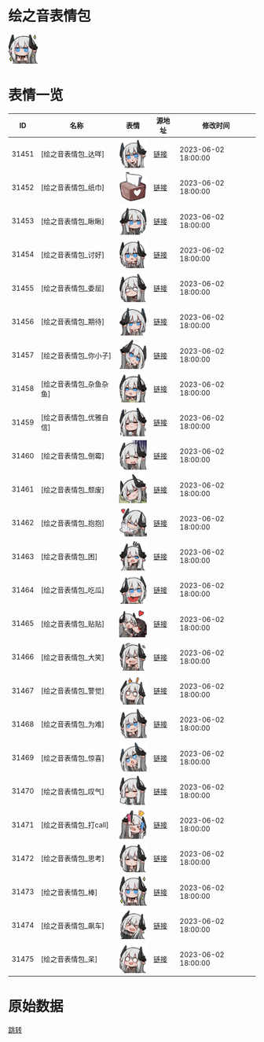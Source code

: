 # 绘之音表情包

<img src="./cover.png" height="60" alt="cover" />

# 表情一览

|ID|名称|表情|源地址|修改时间|
|----|----|----|----|----|
|31451|[绘之音表情包_达咩]|<img src="./pic/031451_%5B绘之音表情包_达咩%5D.png" height="60" alt="达咩"/>|[链接](https://i0.hdslb.com/bfs/garb/008fae3ec4b3ba0c2f5958f42718a39c2ac4b2e4.png)|2023-06-02 18:00:00|
|31452|[绘之音表情包_纸巾]|<img src="./pic/031452_%5B绘之音表情包_纸巾%5D.png" height="60" alt="纸巾"/>|[链接](https://i0.hdslb.com/bfs/garb/95fb0b505078bf5408d237811824754b0632c99f.png)|2023-06-02 18:00:00|
|31453|[绘之音表情包_瞅瞅]|<img src="./pic/031453_%5B绘之音表情包_瞅瞅%5D.png" height="60" alt="瞅瞅"/>|[链接](https://i0.hdslb.com/bfs/garb/ce960b5701fac964fbd15bceb9dbceb8393755d4.png)|2023-06-02 18:00:00|
|31454|[绘之音表情包_讨好]|<img src="./pic/031454_%5B绘之音表情包_讨好%5D.png" height="60" alt="讨好"/>|[链接](https://i0.hdslb.com/bfs/garb/a1d374b0a97b457c76638f0e13cab48182393fc5.png)|2023-06-02 18:00:00|
|31455|[绘之音表情包_委屈]|<img src="./pic/031455_%5B绘之音表情包_委屈%5D.png" height="60" alt="委屈"/>|[链接](https://i0.hdslb.com/bfs/garb/e7f08f79e49d40a4f28263b8b3ab4de001c79204.png)|2023-06-02 18:00:00|
|31456|[绘之音表情包_期待]|<img src="./pic/031456_%5B绘之音表情包_期待%5D.png" height="60" alt="期待"/>|[链接](https://i0.hdslb.com/bfs/garb/8d87648f52b083da76fe34fc2b7274aa5b2f5352.png)|2023-06-02 18:00:00|
|31457|[绘之音表情包_你小子]|<img src="./pic/031457_%5B绘之音表情包_你小子%5D.png" height="60" alt="你小子"/>|[链接](https://i0.hdslb.com/bfs/garb/ba5e46c05142f5cc238c884fa78395128d400c81.png)|2023-06-02 18:00:00|
|31458|[绘之音表情包_杂鱼杂鱼]|<img src="./pic/031458_%5B绘之音表情包_杂鱼杂鱼%5D.png" height="60" alt="杂鱼杂鱼"/>|[链接](https://i0.hdslb.com/bfs/garb/ef8ae8ecb38a1bfa51b18cac0753e3ed178be55e.png)|2023-06-02 18:00:00|
|31459|[绘之音表情包_优雅自信]|<img src="./pic/031459_%5B绘之音表情包_优雅自信%5D.png" height="60" alt="优雅自信"/>|[链接](https://i0.hdslb.com/bfs/garb/1f52af34a76ba0ecad4f11478015743742d8dd81.png)|2023-06-02 18:00:00|
|31460|[绘之音表情包_倒霉]|<img src="./pic/031460_%5B绘之音表情包_倒霉%5D.png" height="60" alt="倒霉"/>|[链接](https://i0.hdslb.com/bfs/garb/8edf866c341cb5861c01112f6bf51ad46fda47ad.png)|2023-06-02 18:00:00|
|31461|[绘之音表情包_颓废]|<img src="./pic/031461_%5B绘之音表情包_颓废%5D.png" height="60" alt="颓废"/>|[链接](https://i0.hdslb.com/bfs/garb/c6eb53284ff9ee8bc37d381d43afa1c377a579b1.png)|2023-06-02 18:00:00|
|31462|[绘之音表情包_抱抱]|<img src="./pic/031462_%5B绘之音表情包_抱抱%5D.png" height="60" alt="抱抱"/>|[链接](https://i0.hdslb.com/bfs/garb/959339f5baabb441ced87735ac530d17a3b71882.png)|2023-06-02 18:00:00|
|31463|[绘之音表情包_困]|<img src="./pic/031463_%5B绘之音表情包_困%5D.png" height="60" alt="困"/>|[链接](https://i0.hdslb.com/bfs/garb/a05b9cd41b0c6fba3bfc0ec302e554812dc25d7b.png)|2023-06-02 18:00:00|
|31464|[绘之音表情包_吃瓜]|<img src="./pic/031464_%5B绘之音表情包_吃瓜%5D.png" height="60" alt="吃瓜"/>|[链接](https://i0.hdslb.com/bfs/garb/99c9e6914d30fedb56b8d3fc8eb3bf7e83f1d460.png)|2023-06-02 18:00:00|
|31465|[绘之音表情包_贴贴]|<img src="./pic/031465_%5B绘之音表情包_贴贴%5D.png" height="60" alt="贴贴"/>|[链接](https://i0.hdslb.com/bfs/garb/f4c2f784478ec04cd8b8c11a9f29fbd21d933abd.png)|2023-06-02 18:00:00|
|31466|[绘之音表情包_大笑]|<img src="./pic/031466_%5B绘之音表情包_大笑%5D.png" height="60" alt="大笑"/>|[链接](https://i0.hdslb.com/bfs/garb/08b4981208f89ee3aec4e3a43d5bd5979164fe8d.png)|2023-06-02 18:00:00|
|31467|[绘之音表情包_警觉]|<img src="./pic/031467_%5B绘之音表情包_警觉%5D.png" height="60" alt="警觉"/>|[链接](https://i0.hdslb.com/bfs/garb/429d6e57fcd7fff89ebb10c74a9cf19e7e19defc.png)|2023-06-02 18:00:00|
|31468|[绘之音表情包_为难]|<img src="./pic/031468_%5B绘之音表情包_为难%5D.png" height="60" alt="为难"/>|[链接](https://i0.hdslb.com/bfs/garb/db876d0511f96fd3519ecbb313aed370946408dd.png)|2023-06-02 18:00:00|
|31469|[绘之音表情包_惊喜]|<img src="./pic/031469_%5B绘之音表情包_惊喜%5D.png" height="60" alt="惊喜"/>|[链接](https://i0.hdslb.com/bfs/garb/233b4098aa5623d3b62b23c7cac68ba4a5cd986f.png)|2023-06-02 18:00:00|
|31470|[绘之音表情包_叹气]|<img src="./pic/031470_%5B绘之音表情包_叹气%5D.png" height="60" alt="叹气"/>|[链接](https://i0.hdslb.com/bfs/garb/b8ea6b11fd86d1d7353f85ed7829dceb7739da2b.png)|2023-06-02 18:00:00|
|31471|[绘之音表情包_打call]|<img src="./pic/031471_%5B绘之音表情包_打call%5D.png" height="60" alt="打call"/>|[链接](https://i0.hdslb.com/bfs/garb/2be78d8f22630c8137d0cb3721e26a58b0dbbf78.png)|2023-06-02 18:00:00|
|31472|[绘之音表情包_思考]|<img src="./pic/031472_%5B绘之音表情包_思考%5D.png" height="60" alt="思考"/>|[链接](https://i0.hdslb.com/bfs/garb/0ea531e52e26765a9a363706523952b99907f6fe.png)|2023-06-02 18:00:00|
|31473|[绘之音表情包_棒]|<img src="./pic/031473_%5B绘之音表情包_棒%5D.png" height="60" alt="棒"/>|[链接](https://i0.hdslb.com/bfs/garb/626a1ac10970a2edf29a307600b9d41cd55f3171.png)|2023-06-02 18:00:00|
|31474|[绘之音表情包_飙车]|<img src="./pic/031474_%5B绘之音表情包_飙车%5D.png" height="60" alt="飙车"/>|[链接](https://i0.hdslb.com/bfs/garb/0c1b43869570d48bef2a828bf7b063b65d871e60.png)|2023-06-02 18:00:00|
|31475|[绘之音表情包_呆]|<img src="./pic/031475_%5B绘之音表情包_呆%5D.png" height="60" alt="呆"/>|[链接](https://i0.hdslb.com/bfs/garb/0f670ea16319a3d0b15158bd29f195c93a286f48.png)|2023-06-02 18:00:00|

# 原始数据

[跳转](./raw.json)

